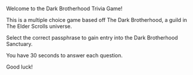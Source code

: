 Welcome to the Dark Brotherhood Trivia Game!

This is a multiple choice game based off The Dark Brotherhood, a guild in The Elder Scrolls universe.

Select the correct passphrase to gain entry into the Dark Brotherhood Sanctuary.

You have 30 seconds to answer each question.

Good luck!
